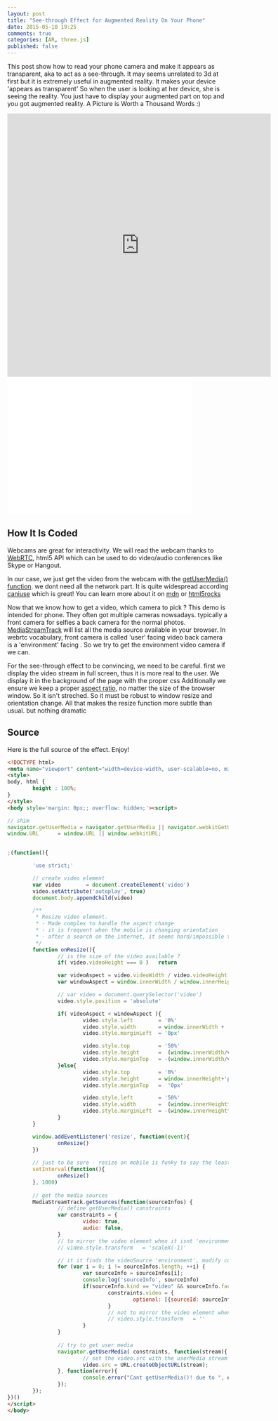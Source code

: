 ```yaml
---
layout: post
title: "See-through Effect for Augmented Reality On Your Phone"
date: 2015-05-10 19:25
comments: true
categories: [AR, three.js]
published: false
---
```


This post show how to read your phone camera and make it appears as transparent, aka to act as a see-through.
It may seems unrelated to 3d at first but 
it is extremely useful in augmented reality.
It makes your device 'appears as transparent'
So when the user is looking at her device, she is seeing the reality.
You just have to display your augmented part on top
and you got augmented reality. A Picture is Worth a Thousand Words :)

<iframe src="https://vine.co/v/empQIrB7OLO/embed/simple?audio=0" width="600" height="600" frameborder="0" style='text-align:center;'></iframe><script src="https://platform.vine.co/static/scripts/embed.js"></script>

<!-- more -->

<iframe width="420" height="315" src="//www.youtube.com/embed/5nmtV-tX5Ww" frameborder="0" allowfullscreen></iframe>


## How It Is Coded
Webcams are great for interactivity. 
  We will read the webcam thanks to [WebRTC](http://www.webrtc.org/),
  html5 API which can be used to do video/audio conferences like  Skype or Hangout.

In our case, we just get the video from the webcam
  with the [getUserMedia\(\) function](https://w3c.github.io/mediacapture-main/getusermedia.html).
  we dont need all the network part.
  It is quite widespread according [caniuse](http://caniuse.com/#feat=stream) which is great!
  You can learn more about it 
  on [mdn](https://developer.mozilla.org/en-US/docs/Web/API/Navigator/getUserMedia)
  or [html5rocks](http://www.html5rocks.com/en/tutorials/getusermedia/intro/)


Now that we know how to get a video, which camera to pick ?
This demo is intended for phone. They often got multiple cameras nowsadays.
  typically a front camera for selfies
  a back camera for the normal photos.
[MediaStreamTrack](https://developer.mozilla.org/en-US/docs/Web/API/MediaStreamTrack) will list all the media source available in your browser. 
  In webrtc vocabulary,
  front camera is called 'user' facing video
  back camera is a 'environment' facing .
  So we try to get the environment video camera if we can.
  


For the see-through effect to be convincing, we need to be careful.
  first we display the video stream in full screen, thus it 
  is more real to the user.
  We display it in the background of the page with the proper css
Additionally we ensure we keep a proper 
  [aspect ratio](http://en.wikipedia.org/wiki/Aspect_ratio_%28image%29),
  no matter the size of the browser window. 
  So it isn't streched.
So it must be robust to window resize and orientation change.
  All that makes the resize function more subtle than usual.
  but nothing dramatic

## Source

Here is the full source of the effect. Enjoy!
  
  
```html
<!DOCTYPE html>
<meta name="viewport" content="width=device-width, user-scalable=no, minimum-scale=1.0, maximum-scale=1.0">
<style>
body, html {
        height : 100%;
}
</style>
<body style='margin: 0px;; overflow: hidden;'><script>

// shim
navigator.getUserMedia = navigator.getUserMedia || navigator.webkitGetUserMedia || navigator.mozGetUserMedia || navigator.msGetUserMedia;
window.URL      = window.URL || window.webkitURL;
        

;(function(){

        'use strict;'

        // create video element
        var video        = document.createElement('video')
        video.setAttribute('autoplay', true)
        document.body.appendChild(video)

        /**
         * Resize video element. 
         * - Made complex to handle the aspect change 
         * - it is frequent when the mobile is changing orientation
         * - after a search on the internet, it seems hard/impossible to prevent browser from changing orientation :(
         */
        function onResize(){
                // is the size of the video available ?
                if( video.videoHeight === 0 )   return

                var videoAspect = video.videoWidth / video.videoHeight
                var windowAspect = window.innerWidth / window.innerHeight

                // var video = document.querySelector('video')
                video.style.position = 'absolute'

                if( videoAspect < windowAspect ){
                        video.style.left        = '0%'
                        video.style.width       = window.innerWidth + 'px'
                        video.style.marginLeft  = '0px'

                        video.style.top         = '50%'
                        video.style.height      =  (window.innerWidth/videoAspect) + 'px'
                        video.style.marginTop   = -(window.innerWidth/videoAspect) /2 + 'px'                        
                }else{
                        video.style.top         = '0%'
                        video.style.height      = window.innerHeight+'px'
                        video.style.marginTop   =  '0px'

                        video.style.left        = '50%'
                        video.style.width       =  (window.innerHeight*videoAspect) + 'px'
                        video.style.marginLeft  = -(window.innerHeight*videoAspect)/2 + 'px'
                }
        }

        window.addEventListener('resize', function(event){
                onResize()
        })
        
        // just to be sure - resize on mobile is funky to say the least
        setInterval(function(){
                onResize()
        }, 1000)
        
        // get the media sources
        MediaStreamTrack.getSources(function(sourceInfos) {
                // define getUserMedia() constraints
                var constraints = {
                        video: true,
                        audio: false,                        
                }
                // to mirror the video element when it isnt 'environment'
                // video.style.transform   = 'scaleX(-1)'

                // it it finds the videoSource 'environment', modify constraints.video
                for (var i = 0; i != sourceInfos.length; ++i) {
                        var sourceInfo = sourceInfos[i];
                        console.log('sourceInfo', sourceInfo)
                        if(sourceInfo.kind == "video" && sourceInfo.facing == "environment") {
                                constraints.video = {
                                        optional: [{sourceId: sourceInfo.id}]
                                }
                                // not to mirror the video element when it is 'environment'
                                // video.style.transform   = ''
                        }
                }
              
                // try to get user media
                navigator.getUserMedia( constraints, function(stream){
                        // set the video.src with the userMedia stream
                        video.src = URL.createObjectURL(stream);
                }, function(error){
                        console.error("Cant getUserMedia()! due to ", error);
                });
        });
})()
</script>
</body>
```
